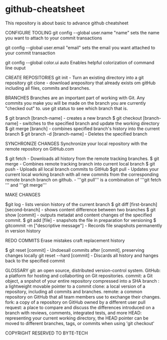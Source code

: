 # github-cheatsheet
This repository is about basic to advance github cheatsheet

CONFIGURE TOOLING
git config --global user.name "name"
sets the name you want to attach to your commit transactions

git config --global user.email "email"
sets the email you want attached to your commit transaction

git config --global color.ui auto
Enables helpful colorization of command line ouput

CREATE REPOSITORIES
git init - Turn an existing directory into a git repository
git clone - download arepository that already exists om gitHub including all files, commits and branches.


BRANCHES
Branches are an important part of working with Git. Any commits you make you will be made on the branch you are currently "checked out" to.
use git status to see which branch that is.

$ git branch [branch-name] - creates a new branch
$ git checkout [branch-name] - switches to the specified branch and update the working directory
$ git merge [branch] - combines specified branch's history into the current branch
$ git branch -d [branch-name] - Deletes the specified branch

SYNCHRONIZE CHANGES
Synchronize your local repository with the remote repository on GitHub.com

$ git fetch - Downloads all history from the remote tracking branches.
$ git merge - Combines remote tracking branch into current local branch
$ git push - Uploads all local branch commits to GitHub
$git pull - Updates your current local working branch with all new commits from the corresponding remote branch branch on github.
          - '''git pull''' is a combination of '''git fetch ''' and '''git merge'''


MAKE CHANGES


$git log - lists version history of the current branch
$ git diff [first-branch] [second-branch] - shows content difference between two branches
$ git show [commit] - outputs metadat and content changes of the specified commit.
$ git add [file] - snapshots the file in preparation for versioning
$ gitcommit -m ["descriptive message"] - Records file snapshots permanently in version history


REDO COMMITS
Erase mistakes craft replacement history

$ git reset [commit] - Undoesall commits after [commit], preserving changes locally
git reset --hard [commit] - Discards all history and hanges back to the specified commit

GLOSSARY
git: an open source, distributed version-control system.
GitHub: a platform for hosting and collaborting on Git repositories.
commit: a Git object, a snpshot of your entire repository compressed into a SHA
branch : a lightweight movable pointer to a commit
clone: a local version of a repository, including all commits and branches.
remote: a common repository on GitHub that all team members use to exchange their changes.
fork: a copy of a repository on GitHub owned by a different user
pull request: a place to compare and discuss the differences introduced on a branch with reviews, comments, integrated tests, and more
HEAD: representing your current working directory, the HEAD pointer can be moved to different branches, tags, or commits
when using 'git checkout'


COPYRIGHT RESERVED TO BYTE-TECH	
